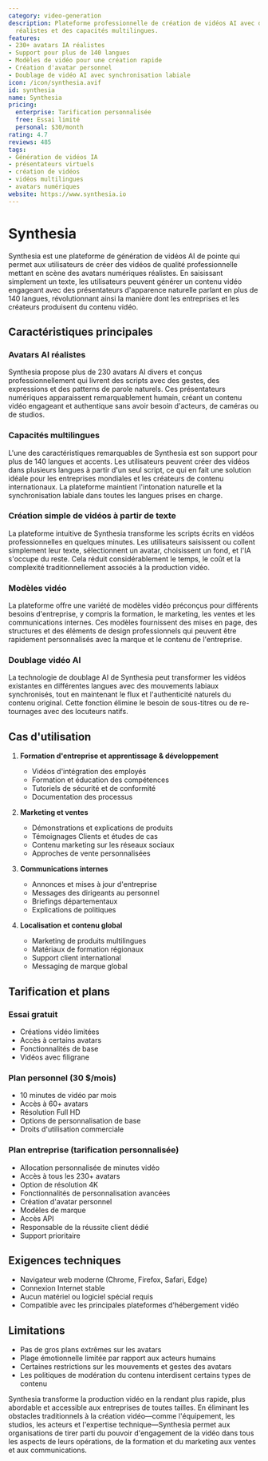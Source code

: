 ```yaml
---
category: video-generation
description: Plateforme professionnelle de création de vidéos AI avec des avatars
  réalistes et des capacités multilingues.
features:
- 230+ avatars IA réalistes
- Support pour plus de 140 langues
- Modèles de vidéo pour une création rapide
- Création d'avatar personnel
- Doublage de vidéo AI avec synchronisation labiale
icon: /icon/synthesia.avif
id: synthesia
name: Synthesia
pricing:
  enterprise: Tarification personnalisée
  free: Essai limité
  personal: $30/month
rating: 4.7
reviews: 485
tags:
- Génération de vidéos IA
- présentateurs virtuels
- création de vidéos
- vidéos multilingues
- avatars numériques
website: https://www.synthesia.io
---
```

# Synthesia

Synthesia est une plateforme de génération de vidéos AI de pointe qui permet aux utilisateurs de créer des vidéos de qualité professionnelle mettant en scène des avatars numériques réalistes. En saisissant simplement un texte, les utilisateurs peuvent générer un contenu vidéo engageant avec des présentateurs d'apparence naturelle parlant en plus de 140 langues, révolutionnant ainsi la manière dont les entreprises et les créateurs produisent du contenu vidéo.

## Caractéristiques principales

### Avatars AI réalistes
Synthesia propose plus de 230 avatars AI divers et conçus professionnellement qui livrent des scripts avec des gestes, des expressions et des patterns de parole naturels. Ces présentateurs numériques apparaissent remarquablement humain, créant un contenu vidéo engageant et authentique sans avoir besoin d'acteurs, de caméras ou de studios.

### Capacités multilingues
L'une des caractéristiques remarquables de Synthesia est son support pour plus de 140 langues et accents. Les utilisateurs peuvent créer des vidéos dans plusieurs langues à partir d'un seul script, ce qui en fait une solution idéale pour les entreprises mondiales et les créateurs de contenu internationaux. La plateforme maintient l'intonation naturelle et la synchronisation labiale dans toutes les langues prises en charge.

### Création simple de vidéos à partir de texte
La plateforme intuitive de Synthesia transforme les scripts écrits en vidéos professionnelles en quelques minutes. Les utilisateurs saisissent ou collent simplement leur texte, sélectionnent un avatar, choisissent un fond, et l'IA s'occupe du reste. Cela réduit considérablement le temps, le coût et la complexité traditionnellement associés à la production vidéo.

### Modèles vidéo
La plateforme offre une variété de modèles vidéo préconçus pour différents besoins d'entreprise, y compris la formation, le marketing, les ventes et les communications internes. Ces modèles fournissent des mises en page, des structures et des éléments de design professionnels qui peuvent être rapidement personnalisés avec la marque et le contenu de l'entreprise.

### Doublage vidéo AI
La technologie de doublage AI de Synthesia peut transformer les vidéos existantes en différentes langues avec des mouvements labiaux synchronisés, tout en maintenant le flux et l'authenticité naturels du contenu original. Cette fonction élimine le besoin de sous-titres ou de re-tournages avec des locuteurs natifs.

## Cas d'utilisation

1. **Formation d'entreprise et apprentissage & développement**
   - Vidéos d'intégration des employés
   - Formation et éducation des compétences
   - Tutoriels de sécurité et de conformité
   - Documentation des processus

2. **Marketing et ventes**
   - Démonstrations et explications de produits
   - Témoignages Clients et études de cas
   - Contenu marketing sur les réseaux sociaux
   - Approches de vente personnalisées

3. **Communications internes**
   - Annonces et mises à jour d'entreprise
   - Messages des dirigeants au personnel
   - Briefings départementaux
   - Explications de politiques

4. **Localisation et contenu global**
   - Marketing de produits multilingues
   - Matériaux de formation régionaux
   - Support client international
   - Messaging de marque global

## Tarification et plans

### Essai gratuit
- Créations vidéo limitées
- Accès à certains avatars
- Fonctionnalités de base
- Vidéos avec filigrane

### Plan personnel (30 $/mois)
- 10 minutes de vidéo par mois
- Accès à 60+ avatars
- Résolution Full HD
- Options de personnalisation de base
- Droits d'utilisation commerciale

### Plan entreprise (tarification personnalisée)
- Allocation personnalisée de minutes vidéo
- Accès à tous les 230+ avatars
- Option de résolution 4K
- Fonctionnalités de personnalisation avancées
- Création d'avatar personnel
- Modèles de marque
- Accès API
- Responsable de la réussite client dédié
- Support prioritaire

## Exigences techniques

- Navigateur web moderne (Chrome, Firefox, Safari, Edge)
- Connexion Internet stable
- Aucun matériel ou logiciel spécial requis
- Compatible avec les principales plateformes d'hébergement vidéo

## Limitations

- Pas de gros plans extrêmes sur les avatars
- Plage émotionnelle limitée par rapport aux acteurs humains
- Certaines restrictions sur les mouvements et gestes des avatars
- Les politiques de modération du contenu interdisent certains types de contenu

Synthesia transforme la production vidéo en la rendant plus rapide, plus abordable et accessible aux entreprises de toutes tailles. En éliminant les obstacles traditionnels à la création vidéo—comme l'équipement, les studios, les acteurs et l'expertise technique—Synthesia permet aux organisations de tirer parti du pouvoir d'engagement de la vidéo dans tous les aspects de leurs opérations, de la formation et du marketing aux ventes et aux communications.